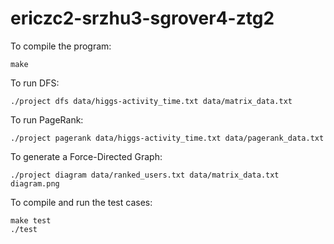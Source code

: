 # ericzc2-srzhu3-sgrover4-ztg2

To compile the program:
```
make
```

To run DFS:
```
./project dfs data/higgs-activity_time.txt data/matrix_data.txt
```

To run PageRank:
```
./project pagerank data/higgs-activity_time.txt data/pagerank_data.txt
```

To generate a Force-Directed Graph:
```
./project diagram data/ranked_users.txt data/matrix_data.txt diagram.png
```

To compile and run the test cases:
```
make test
./test
```
